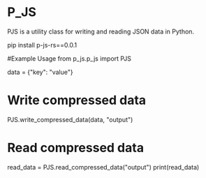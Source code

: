 # P_JS
PJS is a utility class for writing and reading JSON data in Python.

pip install p-js-rs==0.0.1


#Example Usage
from p_js.p_js import PJS

data = {"key": "value"}

# Write compressed data
PJS.write_compressed_data(data, "output")

# Read compressed data
read_data = PJS.read_compressed_data("output")
print(read_data)
